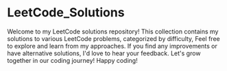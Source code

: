 # LeetCode_Solutions
Welcome to my LeetCode solutions repository! This collection contains my solutions to various LeetCode problems, categorized by difficulty, Feel free to explore and learn from my approaches. If you find any improvements or have alternative solutions, I'd love to hear your feedback. Let's grow together in our coding journey!  Happy coding! 
